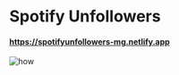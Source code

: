 # Spotify Unfollowers
#### https://spotifyunfollowers-mg.netlify.app
![how](https://github.com/mehmetguduk/Spotify-Unfollowers/blob/main/how.gif?raw=true)

